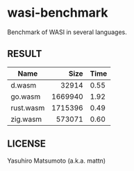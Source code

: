 # wasi-benchmark

Benchmark of WASI in several languages.

## RESULT

|Name|Size|Time|
|-|-:|-|
|d.wasm|32914|0.55|
|go.wasm|1669940|1.92|
|rust.wasm|1715396|0.49|
|zig.wasm|573071|0.60|

## LICENSE

Yasuhiro Matsumoto (a.k.a. mattn)
